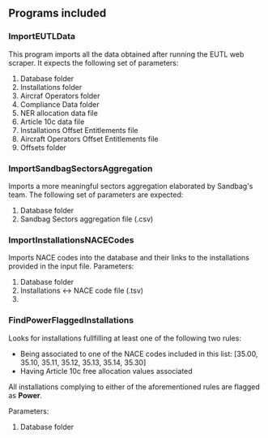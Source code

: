 ## Programs included

### ImportEUTLData

This program imports all the data obtained after running the EUTL web scraper.
It expects the following set of parameters:

1. Database folder
2. Installations folder
3. Aircraf Operators folder
4. Compliance Data folder
5. NER allocation data file
6. Article 10c data file
7. Installations Offset Entitlements file
8. Aircraft Operators Offset Entitlements file
9. Offsets folder

### ImportSandbagSectorsAggregation

Imports a more meaningful sectors aggregation elaborated by Sandbag's team.
The following set of parameters are expected:

1. Database folder
2. Sandbag Sectors aggregation file (.csv)

### ImportInstallationsNACECodes

Imports NACE codes into the database and their links to the installations provided in the input file.
Parameters:

1. Database folder
2. Installations <-> NACE code file (.tsv)
3. 

### FindPowerFlaggedInstallations

Looks for installations fullfilling at least one of the following two rules:

* Being associated to one of the NACE codes included in this list: [35.00, 35.10, 35.11, 35.12, 35.13, 35.14, 35.30]
* Having Article 10c free allocation values associated

All installations complying to either of the aforementioned rules are flagged as **Power**. 

Parameters: 

1. Database folder


